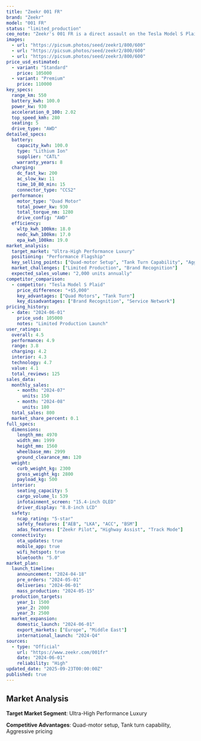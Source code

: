 ```yaml
---
title: "Zeekr 001 FR"
brand: "Zeekr"
model: "001 FR"
status: "limited_production"
ceo_note: "Zeekr's 001 FR is a direct assault on the Tesla Model S Plaid. With quad motors and tank-turn capabilities, it's a showcase of Geely's engineering prowess. This is less about sales and more about proving that Chinese EVs can compete at the highest level of performance."
images:
  - url: "https://picsum.photos/seed/zeekr1/800/600"
  - url: "https://picsum.photos/seed/zeekr2/800/600"
  - url: "https://picsum.photos/seed/zeekr3/800/600"
price_usd_estimated:
  - variant: "Standard"
    price: 105000
  - variant: "Premium"
    price: 110000
key_specs:
  range_km: 550
  battery_kwh: 100.0
  power_kw: 930
  acceleration_0_100: 2.02
  top_speed_kmh: 280
  seating: 5
  drive_type: "AWD"
detailed_specs:
  battery:
    capacity_kwh: 100.0
    type: "Lithium Ion"
    supplier: "CATL"
    warranty_years: 8
  charging:
    dc_fast_kw: 200
    ac_slow_kw: 11
    time_10_80_min: 15
    connector_type: "CCS2"
  performance:
    motor_type: "Quad Motor"
    total_power_kw: 930
    total_torque_nm: 1280
    drive_config: "AWD"
  efficiency:
    wltp_kwh_100km: 18.0
    nedc_kwh_100km: 17.0
    epa_kwh_100km: 19.0
market_analysis:
  target_market: "Ultra-High Performance Luxury"
  positioning: "Performance Flagship"
  key_selling_points: ["Quad-motor Setup", "Tank Turn Capability", "Aggressive Pricing"]
  market_challenges: ["Limited Production", "Brand Recognition"]
  expected_sales_volume: "2,000 units annually"
competitor_comparison:
  - competitor: "Tesla Model S Plaid"
    price_difference: "+$5,000"
    key_advantages: ["Quad Motors", "Tank Turn"]
    key_disadvantages: ["Brand Recognition", "Service Network"]
pricing_history:
  - date: "2024-06-01"
    price_usd: 105000
    notes: "Limited Production Launch"
user_ratings:
  overall: 4.5
  performance: 4.9
  range: 3.8
  charging: 4.2
  interior: 4.3
  technology: 4.7
  value: 4.1
  total_reviews: 125
sales_data:
  monthly_sales:
    - month: "2024-07"
      units: 150
    - month: "2024-08"
      units: 180
  total_sales: 800
  market_share_percent: 0.1
full_specs:
  dimensions:
    length_mm: 4970
    width_mm: 1999
    height_mm: 1560
    wheelbase_mm: 2999
    ground_clearance_mm: 120
  weight:
    curb_weight_kg: 2300
    gross_weight_kg: 2800
    payload_kg: 500
  interior:
    seating_capacity: 5
    cargo_volume_l: 539
    infotainment_screen: "15.4-inch OLED"
    driver_display: "8.8-inch LCD"
  safety:
    ncap_rating: "5-star"
    safety_features: ["AEB", "LKA", "ACC", "BSM"]
    adas_features: ["Zeekr Pilot", "Highway Assist", "Track Mode"]
  connectivity:
    ota_updates: true
    mobile_app: true
    wifi_hotspot: true
    bluetooth: "5.0"
market_plan:
  launch_timeline:
    announcement: "2024-04-18"
    pre_orders: "2024-05-01"
    deliveries: "2024-06-01"
    mass_production: "2024-05-15"
  production_targets:
    year_1: 1500
    year_2: 2000
    year_3: 2500
  market_expansion:
    domestic_launch: "2024-06-01"
    export_markets: ["Europe", "Middle East"]
    international_launch: "2024-Q4"
sources:
  - type: "Official"
    url: "https://www.zeekr.com/001fr"
    date: "2024-06-01"
    reliability: "High"
updated_date: "2025-09-23T00:00:00Z"
published: true
---
```




## Market Analysis

**Target Market Segment**: Ultra-High Performance Luxury

**Competitive Advantages**: Quad-motor setup, Tank turn capability, Aggressive pricing


